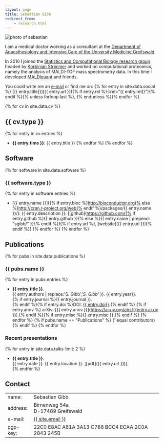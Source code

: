```yaml
---
layout: page
title: Sebastian Gibb
redirect_from:
    - research.html
---
```


<img class="photo" alt="photo of sebastian" src="https://www.gravatar.com/avatar/6e612cc57c8fc7e840191ce767a0ea46?s=150&amp;d=identicon" />

I am a medical doctor working as a consultant at the [Department of Anaesthesiology and Intensive Care of the University Medicine Greifswald](http://www2.medizin.uni-greifswald.de/intensiv/).

In 2010 I joined the [Statistics and Computational Biology research group](http://strimmerlab.org)
headed by [Korbinian Strimmer](http://strimmerlab.org/korbinian.html) and worked on computational proteomics,
namely the analysis of MALDI-TOF mass spectrometry data. In this time I developed [MALDIquant](http://strimmerlab.org/software/maldiquant/) and friends.

You could write me an <a href="mailto:{{ site.email }}">e-mail</a> or find me on:
{% for entry in site.data.social %} [{{ entry.title}}]({{ entry.url }}){% if entry.rel %}{:rel="{{ entry.rel}}"}{% endif %}{% unless forloop.last %}, {% endunless %}{% endfor %}.

<div class="clear"> </div>

{% for cv in site.data.cv %}
## {{ cv.type }}
{% for entry in cv.entries %}
- **{{ entry.time }}**: {{ entry.title }}
{% endfor %}
{% endfor %}

## Software
{% for software in site.data.software %}
### {{ software.type }}
{% for entry in software.entries %}
- [{{ entry.name }}]({% if entry.bioc %}http://bioconductor.org{% else %}http://cran.r-project.org/web{% endif %}/packages/{{ entry.name }}/):
  {{ entry.description }}.
  [[github](https://github.com/{% if entry.github %}{{ entry.github }}{% else %}{{ entry.name | prepend: "sgibb/" }}{% endif %}){% if entry.url %}, [website]({{ entry.url }}){% endif %}]
{% endfor %}
{% endfor %}

## Publications
{% for pubs in site.data.publications %}
### {{ pubs.name }}
{% for entry in pubs.entries %}
- **{{ entry.title }}**.<br />
  {{ entry.authors | replace:'S. Gibb','*S. Gibb*' }}. {{ entry.year}}.<br />
  {% if entry.journal %}{{ entry.journal }}.<br />{% endif %}{% if entry.doi %}DOI: [{{ entry.doi}}](https://doi.org/{{entry.doi}}).{% endif %} {% if entry.arxiv %} arXiv: [{{ entry.arxiv }}](https://arxiv.org/abs/{{entry.arxiv }}).{% endif %}{% if entry.misc %}{{ entry.misc }}.{% endif %}
{% endfor %}
{% if pubs.name == "Publications" %}
(&sup1; equal contributors)
{% endif %}
{% endfor %}


### Recent presentations
{% for entry in site.data.talks limit: 2 %}
- **{{ entry.title }}**.<br />
  {{ entry.date }}. {{ entry.location }}. [[pdf]({{ entry.url }})].<br />
{% endfor %}

## Contact

<address>
<table><tbody>
    <tr>
        <td class="col1">name:</td>
        <td class="col2">Sebastian Gibb</td>
    </tr>
    <tr>
        <td class="col1">address:</td>
        <td class="col2">Birnenweg 54a<br>D-17489 Greifswald</td>
    </tr>
    <tr>
        <td class="col1">e-mail:</td>
        <td class="col2"><a href="mailto:{{ site.email}}">{{ site.email }}</a></td>
    </tr>
    <tr>
        <td class="col1">pgp-key:</td>
        <td class="col2">22C0 E8AC A81A 3A13 C788 BCC4 ECAA 2C0A 2843 245B</td>
    </tr>
</tbody></table>
</address>


